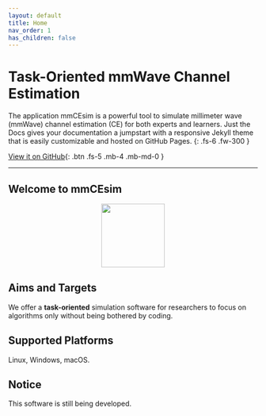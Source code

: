 ```yaml
---
layout: default
title: Home
nav_order: 1
has_children: false
---
```


# Task-Oriented mmWave Channel Estimation
The application mmCEsim is a powerful tool to simulate millimeter wave (mmWave) channel estimation (CE) for both experts and learners.
Just the Docs gives your documentation a jumpstart with a responsive Jekyll theme that is easily customizable and hosted on GitHub Pages.
{: .fs-6 .fw-300 }

[View it on GitHub](https://github.com/mmcesim){: .btn .fs-5 .mb-4 .mb-md-0 }

***

## Welcome to mmCEsim

<p align="center">
  <img src="https://img.mmcesim.org/badge/mmCEsim_badge.png" height="128">
</p>

## Aims and Targets
We offer a **task-oriented** simulation software for researchers to focus on algorithms only
without being bothered by coding.

## Supported Platforms
Linux, Windows, macOS.

## Notice
This software is still being developed.
